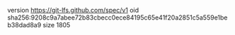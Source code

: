 version https://git-lfs.github.com/spec/v1
oid sha256:9208c9a7abee72b83cbecc0ece84195c65e41f20a2851c5a559e1beb38dad8a9
size 1805
